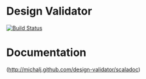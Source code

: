 # Design Validator

[![Build Status](https://secure.travis-ci.org/michalj/design-validator.png)](http://travis-ci.org/michalj/design-validator)

# Documentation
(http://michalj.github.com/design-validator/scaladoc)